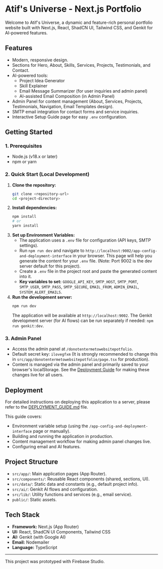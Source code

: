 
# Atif's Universe - Next.js Portfolio

Welcome to Atif's Universe, a dynamic and feature-rich personal portfolio website built with Next.js, React, ShadCN UI, Tailwind CSS, and Genkit for AI-powered features.

## Features

*   Modern, responsive design.
*   Sections for Hero, About, Skills, Services, Projects, Testimonials, and Contact.
*   AI-powered tools:
    *   Project Idea Generator
    *   Skill Explainer
    *   Email Message Summarizer (for user inquiries and admin panel)
    *   AI-assisted Email Composition (in Admin Panel)
*   Admin Panel for content management (About, Services, Projects, Testimonials, Navigation, Email Templates design).
*   SMTP email integration for contact forms and service inquiries.
*   Interactive Setup Guide page for easy `.env` configuration.

## Getting Started

### 1. Prerequisites

*   Node.js (v18.x or later)
*   npm or yarn

### 2. Quick Start (Local Development)

1.  **Clone the repository:**
    ```bash
    git clone <repository-url>
    cd <project-directory>
    ```
2.  **Install dependencies:**
    ```bash
    npm install
    # or
    yarn install
    ```
3.  **Set up Environment Variables:**
    *   The application uses a `.env` file for configuration (API keys, SMTP settings).
    *   Run `npm run dev` and navigate to `http://localhost:9002/app-config-and-deployment-interface` in your browser. This page will help you generate the content for your `.env` file. (Note: Port 9002 is the dev server default for this project).
    *   Create a `.env` file in the project root and paste the generated content into it.
    *   **Key variables to set:** `GOOGLE_API_KEY`, `SMTP_HOST`, `SMTP_PORT`, `SMTP_USER`, `SMTP_PASS`, `SMTP_SECURE`, `EMAIL_FROM`, `ADMIN_EMAIL`, `SYSTEM_ALERT_EMAILS`.
4.  **Run the development server:**
    ```bash
    npm run dev
    ```
    The application will be available at `http://localhost:9002`.
    The Genkit development server (for AI flows) can be run separately if needed: `npm run genkit:dev`.

### 3. Admin Panel

*   Access the admin panel at `/donotentermetowebsitepotfolio`.
*   Default secret key: `ilovegfxm` (It is strongly recommended to change this in `src/app/donotentermetowebsitepotfolio/page.tsx` for production).
*   Content is managed via the admin panel and primarily saved to your browser's localStorage. See the [Deployment Guide](./DEPLOYMENT_GUIDE.md) for making these changes live for all users.

## Deployment

For detailed instructions on deploying this application to a server, please refer to the [DEPLOYMENT_GUIDE.md](./DEPLOYMENT_GUIDE.md) file.

This guide covers:
*   Environment variable setup (using the `/app-config-and-deployment-interface` page or manually).
*   Building and running the application in production.
*   Content management workflow for making admin panel changes live.
*   Configuring email and AI features.

## Project Structure

*   `src/app/`: Main application pages (App Router).
*   `src/components/`: Reusable React components (shared, sections, UI).
*   `src/data/`: Static data and constants (e.g., default project info).
*   `src/ai/`: Genkit AI flows and configuration.
*   `src/lib/`: Utility functions and services (e.g., email service).
*   `public/`: Static assets.

## Tech Stack

*   **Framework:** Next.js (App Router)
*   **UI:** React, ShadCN UI Components, Tailwind CSS
*   **AI:** Genkit (with Google AI)
*   **Email:** Nodemailer
*   **Language:** TypeScript

---

This project was prototyped with Firebase Studio.

    